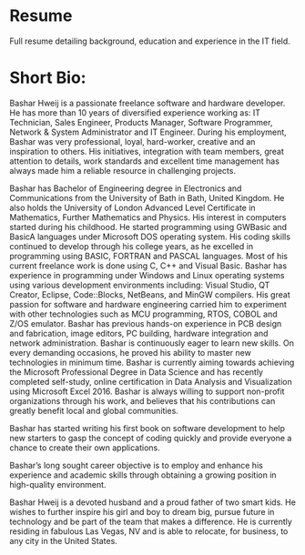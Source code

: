 # Resume
Full resume detailing background, education and experience in the IT field.

# Short Bio:
Bashar Hweij is a passionate freelance software and hardware developer.
He has more than 10 years of diversified experience working as: IT Technician, Sales Engineer, Products Manager, Software Programmer, Network & System Administrator and IT Engineer. 
During his employment, Bashar was very professional, loyal, hard-worker, creative and an inspiration to others. His initiatives, integration with team members, great attention to details, work standards and excellent time management has always made him a reliable resource in challenging projects.

Bashar has Bachelor of Engineering degree in Electronics and Communications from the University of Bath in Bath, United Kingdom. He also holds the University of London Advanced Level Certificate in Mathematics, Further Mathematics and Physics.
His interest in computers started during his childhood. He started programming using GWBasic and BasicA languages under Microsoft DOS operating system.
His coding skills continued to develop through his college years, as he excelled in programming using BASIC, FORTRAN and PASCAL languages.
Most of his current freelance work is done using C, C++ and Visual Basic. Bashar has experience in programming under Windows and Linux operating systems using various development environments including: Visual Studio, QT Creator, Eclipse, Code::Blocks, NetBeans, and MinGW compilers.
His great passion for software and hardware engineering carried him to experiment with other technologies such as MCU programming, RTOS, COBOL and Z/OS emulator.
Bashar has previous hands-on experience in PCB design and fabrication, image editors, PC building, hardware integration and network administration.
Bashar is continuously eager to learn new skills. On every demanding occasions, he proved his ability to master new technologies in minimum time.
Bashar is currently aiming towards achieving the Microsoft Professional Degree in Data Science and has recently completed self-study, online certification in Data Analysis and Visualization using Microsoft Excel 2016. 
Bashar is always willing to support non-profit organizations through his work, and believes that his contributions can greatly benefit local and global communities.   

Bashar has started writing his first book on software development to help new starters to gasp the concept of coding quickly and provide everyone a chance to create their own applications.

Bashar’s long sought career objective is to employ and enhance his experience and academic skills through obtaining a growing position in high-quality environment.

Bashar Hweij is a devoted husband and a proud father of two smart kids. He wishes to further inspire his girl and boy to dream big, pursue future in technology and be part of the team that makes a difference.
He is currently residing in fabulous Las Vegas, NV and is able to relocate, for business, to any city in the United States.
